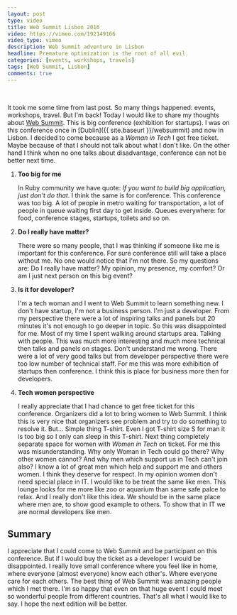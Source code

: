 ```yaml
---
layout: post
type: video
title: Web Summit Lisbon 2016
video: https://vimeo.com/192149166
video_type: vimeo
description: Web Summit adventure in Lisbon
headline: Premature optimization is the root of all evil.
categories: [events, workshops, travels]
tags: [Web Summit, Lisbon]
comments: true
---
```


<br>

It took me some time from last post. So many things happened: events, workshops, travel. But I'm back! Today I would like to share my thoughts about [Web Summit](https://websummit.net/). This is big conference (exhibition for startups). I was on this conference once in [Dublin]({{ site.baseurl }}/websummit) and now in Lisbon. I decided to come because as a *Woman in Tech* I got free ticket. Maybe because of that I should not talk about what I don't like. On the other hand I think when no one talks about disadvantage, conference can not be better next time.

1. **Too big for me**

    In Ruby community we have quote: *If you want to build big application, just don't do that*. I think the same is for conference. This conference was too big. A lot of people in metro waiting for transportation, a lot of people in queue waiting first day to get inside. Queues everywhere: for food, conference stages, startups, toilets and so on.

2. **Do I really have matter?**

    There were so many people, that I was thinking if someone like me is important for this conference. For sure conference still will take a place without me. No one would notice that I'm not there. So my questions are: Do I really have matter? My opinion, my presence, my comfort? Or am I just next person on this big event?

3. **Is it for developer?**

    I'm a tech woman and I went to Web Summit to learn something new. I don't have startup, I'm not a business person. I'm just a developer. From my perspective there were a lot of inspiring talks and panels but 20 minutes it's not enough to go deeper in topic. So this was disappointed for me. Most of my time I spent walking around startups area. Talking with people. This was much more interesting and much more technical then talks and panels on stages. Don't understand me wrong. There were a lot of very good talks but from developer perspective there were too low number of technical staff. For me this was more exhibition of startups then conference. I think this is place for business more then for developers.

4. **Tech women perspective**

    I really appreciate that I had chance to get free ticket for this conference. Organizers did a lot to bring women to Web Summit. I think this is very nice that organizers see problem and try to do something to resolve it. But... Simple thing T-shirt. Even I got T-shirt size S for man it is too big so I only can sleep in this T-shirt. Next thing completely separate space for women with *Women in Tech* on ticket. For me this was misunderstanding. Why only Woman in Tech could go there? Why other women cannot? And why men which support us in Tech can't join also? I know a lot of great men which help and support me and others women. I think they deserve for respect. In my opinion women don't need special place in IT. I would like to be treat the same like men. This lounge looks for me more like zoo or aquarium than same safe palce to relax. And I really don't like this idea. We should be in the same place where men are, to show good example to others. To show that in IT we are normal developers like men.

## Summary

I appreciate that I could come to Web Summit and be participant on this conference. But if I would buy the ticket as a developer I would be disappointed. I really love small conference where you feel like in home, where everyone (almost everyone) know each other's. Where everyone care for each others. The best thing of Web Summit was amazing people which I met there. I'm so happy that even on that huge event I could meet so wonderful people from different countries. That's all what I would like to say. I hope the next edition will be better.


